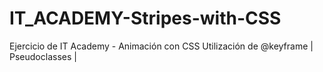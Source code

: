 # IT_ACADEMY-Stripes-with-CSS
Ejercicio de IT Academy - Animación con CSS
Utilización de @keyframe | Pseudoclasses |

